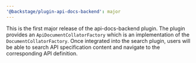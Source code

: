 ```yaml
---
'@backstage/plugin-api-docs-backend': major
---
```


This is the first major release of the api-docs-backend plugin. The plugin provides an `ApiDocumentCollatorFactory` which is an implementation of the `DocumentCollatorFactory`. Once integrated into the search plugin, users will be able to search API specification content and navigate to the corresponding API definition.
